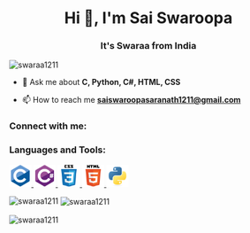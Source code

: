 <!--### Hi there 👋-->
<h1 align="center">Hi 👋, I'm Sai Swaroopa</h1>
<h3 align="center">It's Swaraa from India</h3>

<p align="left"> <img src="https://komarev.com/ghpvc/?username=swaraa1211&label=Profile%20views&color=0e75b6&style=flat" alt="swaraa1211" /> </p>

- 💬 Ask me about **C, Python, C#, HTML, CSS**

- 📫 How to reach me **saiswaroopasaranath1211@gmail.com**

<h3 align="left">Connect with me:</h3>
<p align="left">
</p>

<h3 align="left">Languages and Tools:</h3>
<p align="left"> <a href="https://www.cprogramming.com/" target="_blank" rel="noreferrer"> <img src="https://raw.githubusercontent.com/devicons/devicon/master/icons/c/c-original.svg" alt="c" width="40" height="40"/> </a> <a href="https://www.w3schools.com/cs/" target="_blank" rel="noreferrer"> <img src="https://raw.githubusercontent.com/devicons/devicon/master/icons/csharp/csharp-original.svg" alt="csharp" width="40" height="40"/> </a> <a href="https://www.w3schools.com/css/" target="_blank" rel="noreferrer"> <img src="https://raw.githubusercontent.com/devicons/devicon/master/icons/css3/css3-original-wordmark.svg" alt="css3" width="40" height="40"/> </a> <a href="https://www.w3.org/html/" target="_blank" rel="noreferrer"> <img src="https://raw.githubusercontent.com/devicons/devicon/master/icons/html5/html5-original-wordmark.svg" alt="html5" width="40" height="40"/> </a> <a href="https://www.python.org" target="_blank" rel="noreferrer"> <img src="https://raw.githubusercontent.com/devicons/devicon/master/icons/python/python-original.svg" alt="python" width="40" height="40"/> </a> </p>

<p><img align="left" src="https://github-readme-stats.vercel.app/api/top-langs?username=swaraa1211&show_icons=true&locale=en&layout=compact" alt="swaraa1211" /></p>

<p>&nbsp;<img align="center" src="https://github-readme-stats.vercel.app/api?username=swaraa1211&show_icons=true&locale=en" alt="swaraa1211" /></p>

<p><img align="center" src="https://github-readme-streak-stats.herokuapp.com/?user=swaraa1211&" alt="swaraa1211" /></p>

<!--
**Swaraa1211/Swaraa1211** is a ✨ _special_ ✨ repository because its `README.md` (this file) appears on your GitHub profile.

Here are some ideas to get you started:

- 🔭 I’m currently working on ...
- 🌱 I’m currently learning ...
- 👯 I’m looking to collaborate on ...
- 🤔 I’m looking for help with ...
- 💬 Ask me about ...
- 📫 How to reach me: ...
- 😄 Pronouns: ...
- ⚡ Fun fact: ...
-->
